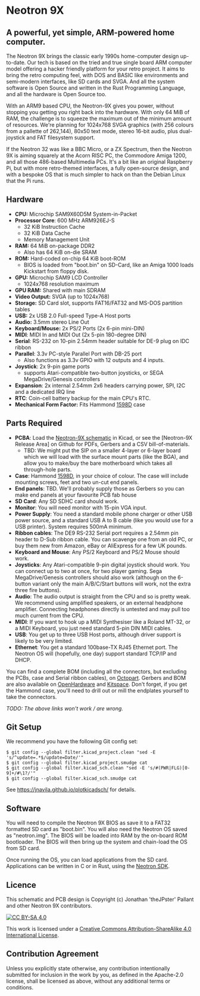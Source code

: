 # Neotron 9X

## A powerful, yet simple, ARM-powered home computer.

The Neotron 9X brings the classic early 1990s home-computer design up-to-date. Our tech is based on the tried and true single board ARM computer model offering a hacker friendly platform for your retro project. It aims to bring the retro computing feel, with DOS and BASIC like environments and semi-modern interfaces, like SD cards and SVGA. And all the system software is Open Source and written in the Rust Programming Language, and all the hardware is Open Source too.

With an ARM9 based CPU, the Neotron-9X gives you power, without stopping you getting you right back into the hardware. With only 64 MiB of RAM, the challenge is to squeeze the maximum out of the minimum amount of resources. We're planning for 1024x768 SVGA graphics (with 256 colours from a pallette of 262,144), 80x50 text mode, stereo 16-bit audio, plus dual-joystick and FAT filesystem support.

If the Neotron 32 was like a BBC Micro, or a ZX Spectrum, then the Neotron 9X is aiming squarely at the Acorn RISC PC, the Commodore Amiga 1200, and all those 486-based Multimedia PCs. It's a bit like an original Raspberry Pi, but with more retro-themed interfaces, a fully open-source design, and with a bespoke OS that is much simpler to hack on than the Debian Linux that the Pi runs.

## Hardware

  - **CPU:** Microchip SAM9X60D5M System-in-Packet
  - **Processor Core**: 600 MHz ARM926EJ-S
     - 32 KiB Instruction Cache
     - 32 KiB Data Cache
     - Memory Management Unit
  - **RAM:** 64 MiB on-package DDR2
     - Also has 64 KiB on-die SRAM
  - **ROM:** Hard-coded on-chip 64 KiB boot-ROM
     - BIOS is loaded from "boot.bin" on SD-Card, like an Amiga 1000 loads Kickstart from floppy disk.
  - **GPU:** Microchip SAM9 LCD Controller
     - 1024x768 resolution maximum
  - **GPU RAM:** Shared with main SDRAM
  - **Video Output:** SVGA (up to 1024x768)
  - **Storage:** SD Card slot, supports FAT16/FAT32 and MS-DOS partition tables
  - **USB:** 2x USB 2.0 Full-speed Type-A Host ports
  - **Audio:** 3.5mm stereo Line Out
  - **Keyboard/Mouse:** 2x PS/2 Ports (2x 6-pin mini-DIN)
  - **MIDI**: MIDI In and MIDI Out (2x 5-pin 180-degree DIN)
  - **Serial**: RS-232 on 10-pin 2.54mm header suitable for DE-9 plug on IDC ribbon
  - **Parallel**: 3.3v PC-style Parallel Port with DB-25 port
     - Also functions as 3.3v GPIO with 12 outputs and 4 inputs.
  - **Joystick**: 2x 9-pin game ports
     - supports Atari-compatible two-button joysticks, or SEGA MegaDrive/Genesis controllers
  - **Expansion**: 2x internal 2.54mm 2x6 headers carrying power, SPI, I2C and a dedicated IRQ line
  - **RTC**: Coin-cell battery backup for the main CPU's RTC.
  - **Mechanical Form Factor:** Fits Hammond [1598D] case

[1598D]: ./datasheets/Hammond%201598D.pdf

## Parts Required

  - **PCBA**: Load the [Neotron-9X schematic](./Kicad/neotron-9x.sch) in Kicad, or see the [Neotron-9X Release Area] on Github for PDFs, Gerbers and a CSV bill-of-materials.
     - TBD: We might put the SIP on a smaller 4-layer or 6-layer board which we will load with the surface mount parts (like the BGA), and allow you to make/buy the bare motherboard which takes all through-hole parts.
  - **Case**: Hammond [1598D], in your choice of colour. The case will include mounting screws, feet and two un-cut end panels.
  - **End panels**: TBD. We'll probably supply those as Gerbers so you can make end panels at your favourite PCB fab house
  - **SD Card**: Any SD SDHC card should work.
  - **Monitor**: You will need monitor with 15-pin VGA input.
  - **Power Supply**: You need a standard mobile phone charger or other USB power source, and a standard USB A to B cable (like you would use for a USB printer). System requires 500mA minimum.
  - **Ribbon cables**: The DE9 RS-232 Serial port requires a 2.54mm pin header to D-Sub ribbon cable. You can scavenge one from an old PC, or buy them new from Amazon, eBay or AliExpress for a few UK pounds.
  - **Keyboard and Mouse**: Any PS/2 Keyboard and PS/2 Mouse should work.
  - **Joysticks**: Any Atari-compatible 9-pin digital joystick should work. You can connect up to two at once, for two player gaming. Sega MegaDrive/Genesis controllers should also work (although on the 6-button variant only the main A/B/C/Start buttons will work, not the extra three fire buttons).
  - **Audio**: The audio output is straight from the CPU and so is pretty weak. We recommend using amplified speakers, or an external headphone amplifier. Connecting headphones directly is untested and may pull too much current from the CPU.
  - **MIDI**: If you want to hook up a MIDI Synthesiser like a Roland MT-32, or a MIDI Keyboard, you just need standard 5-pin DIN MIDI cables.
  - **USB**: You get up to three USB Host ports, although driver support is likely to be very limited.
  - **Ethernet**: You get a standard 100base-TX RJ45 Ethernet port. The Neotron OS will (hopefully, one day) support standard TCP/IP and DHCP.

You can find a complete BOM (including all the connectors, but excluding the PCBs, case and Serial ribbon cables), on [Octopart]. Gerbers and BOM are also available on [OpenHardware] and [Kitspace]. Don't forget, if you get the Hammond case, you'll need to drill out or mill the endplates yourself to take the connectors.

_TODO: The above links won't work / are wrong._

[Neotron-32 Release Area]: https://github.com/Neotron-Compute/Neotron-9X-Hardware/releases
[Octopart]: https://octopart.com/bom-tool/tBdBR3vl
[OpenHardware]: https://www.openhardware.io/view/783/Neotron-9X
[Kitspace]: https://kitspace.org/boards/github.com/neotron-compute/neotron-9x-hardware/

## Git Setup

We recommend you have the following Git config set:

```console
$ git config --global filter.kicad_project.clean "sed -E 's/^update=.*$/update=Date/'"
$ git config --global filter.kicad_project.smudge cat
$ git config --global filter.kicad_sch.clean "sed -E 's/#(PWR|FLG)[0-9]+/#\1?/'"
$ git config --global filter.kicad_sch.smudge cat
```

See https://jnavila.github.io/plotkicadsch/ for details.

## Software

You will need to compile the Neotron 9X BIOS as save it to a FAT32 formatted SD card as "boot.bin". You will also need the Neotron OS saved as "neotron.img". The BIOS will be loaded into RAM by the on-board ROM bootloader. The BIOS will then bring up the system and chain-load the OS from SD card.

Once running the OS, you can load applications from the SD card. Applications can be written in C or in Rust, using the [Neotron SDK](https://github.com/neotron-compute/Neotron-SDK).

## Licence

This schematic and PCB design is Copyright (c) Jonathan 'theJPster' Pallant and other Neotron 9X contributors.

[![CC BY-SA 4.0](https://i.creativecommons.org/l/by-sa/4.0/88x31.png)](http://creativecommons.org/licenses/by-sa/4.0/)

This work is licensed under a [Creative Commons Attribution-ShareAlike 4.0 International License](http://creativecommons.org/licenses/by-sa/4.0/).

## Contribution Agreement

Unless you explicitly state otherwise, any contribution intentionally submitted for inclusion in the work by you, as defined in the Apache-2.0 license, shall be licensed as above, without any additional terms or conditions.

